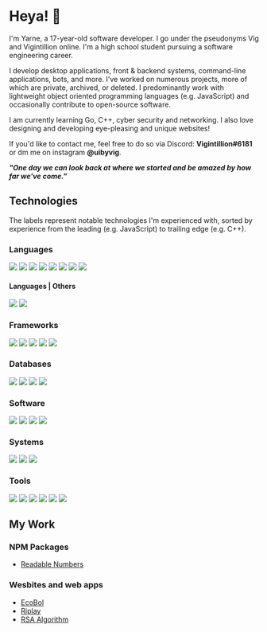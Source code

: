 # Heya! 👋

I'm Yarne, a 17-year-old software developer. I go under the pseudonyms Vig and Vigintillion online. I'm a high school
student pursuing a software engineering career.

I develop desktop applications, front & backend systems, command-line applications, bots, and more. I've worked on
numerous projects, more of which are private, archived, or deleted. I predominantly work with lightweight object oriented programming
languages (e.g. JavaScript) and occasionally contribute to open-source software.

I am currently learning Go, C++, cyber security and networking.
I also love designing and developing eye-pleasing and unique websites!

If you'd like to contact me, feel free to do so via Discord: **Vigintillion#6181** or dm me on instagram **@uibyvig**.

***"One day we can look back at where we started and be amazed by how far we've come."***

## Technologies
<!-- ![](https://img.shields.io/badge/?-?-??style=flat&logo=?&logoColor=white) -->
The labels represent notable technologies I'm experienced with, sorted by experience from the leading (e.g. JavaScript) to
trailing edge (e.g. C++).

### Languages

![](https://img.shields.io/badge/TypeScript-Language-red?style=flat&logo=typescript&logoColor=white)
![](https://img.shields.io/badge/JavaScript-Language-red?style=flat&logo=javascript&logoColor=white)
![](https://img.shields.io/badge/HTML-Language-red?style=flat&logo=html5&logoColor=white)
![](https://img.shields.io/badge/CSS-Language-red?style=flat&logo=css3&logoColor=white)
![](https://img.shields.io/badge/Python-Language-red?style=flat&logo=python&logoColor=white)
![](https://img.shields.io/badge/Golang-Language-red?style=flat&logo=go&logoColor=white)
![](https://img.shields.io/badge/Java-Language-red?style=flat&logo=java&logoColor=white)
![](https://img.shields.io/badge/C++-Language-red?style=flat&logo=cplusplus&logoColor=white)

#### Languages | Others

![](https://img.shields.io/badge/GraphQL-Language-red?style=flat&logo=graphql&logoColor=white)
![](https://img.shields.io/badge/SQL-Language-red?style=flat&logo=sql&logoColor=white)

### Frameworks

![](https://img.shields.io/badge/Node.js-Framework-orange?style=flat&logo=node.js&logoColor=white)
![](https://img.shields.io/badge/React-Framework-orange?style=flat&logo=react&logoColor=white)
![](https://img.shields.io/badge/Next.JS-Framework-orange?style=flat&logo=next.js&logoColor=white)
![](https://img.shields.io/badge/TailwindCSS-Framework-orange?style=flat&logo=tailwindcss&logoColor=white)
![](https://img.shields.io/badge/Electron-Framework-orange?style=flat&logo=electron&logoColor=white)

### Databases

![](https://img.shields.io/badge/SQLite-SQL-yellow?style=flat&logo=sqlite&logoColor=white)
![](https://img.shields.io/badge/MySQL-SQL-yellow?style=flat&logo=mysql&logoColor=white)
![](https://img.shields.io/badge/MongoDB-NoSQL-yellow?style=flat&logo=mongodb&logoColor=white)
![](https://img.shields.io/badge/PostgreSQL-SQL-yellow?style=flat&logo=postgresql&logoColor=white)


### Software

![](https://img.shields.io/badge/Git-Software-seagreen?style=flat&logo=git&logoColor=white)
![](https://img.shields.io/badge/Vite-Software-seagreen?style=flat&logo=vite&logoColor=white)
![](https://img.shields.io/badge/Create%20React%20App-Software-seagreen?style=flat&logo=createreactapp&logoColor=white)
![](https://img.shields.io/badge/Netlify-Software-seagreen?style=flat&logo=netlify&logoColor=white)

### Systems

![](https://img.shields.io/badge/Windows-OS-cornflowerblue?style=flat&logo=windows&logoColor=white)
![](https://img.shields.io/badge/iOS-OS-cornflowerblue?style=flat&logo=ios&logoColor=white)
![](https://img.shields.io/badge/Linux-OS-cornflowerblue?style=flat&logo=linux&logoColor=white)

### Tools

![](https://img.shields.io/badge/Visual%20Studio%20Code-Code%20Editor-mediumpurple?style=flat&logo=visual-studio-code&logoColor=white)
![](https://img.shields.io/badge/Figma-Design%20Tool-mediumpurple?style=flat&logo=figma&logoColor=white)
![](https://img.shields.io/badge/ChatGPT-AI-mediumpurple?style=flat&logo=openai&logoColor=white)
![](https://img.shields.io/badge/DallE-AI-mediumpurple?style=flat&logo=openai&logoColor=white)
![](https://img.shields.io/badge/Atom-Code%20Editor-mediumpurple?style=flat&logo=atom&logoColor=white)
![](https://img.shields.io/badge/InteliJ-IDE-mediumpurple?style=flat&logo=intelij&logoColor=white)

## My Work

### NPM Packages

- [Readable Numbers](https://www.npmjs.com/package/readable-numbers)

### Wesbites and web apps

- [EcoBol](https://www.ecobol.be)
- [Riplay](https://www.riplay.netlify.app)
- [RSA Algorithm](https://www.wiskunde-oc.netlify.app)

